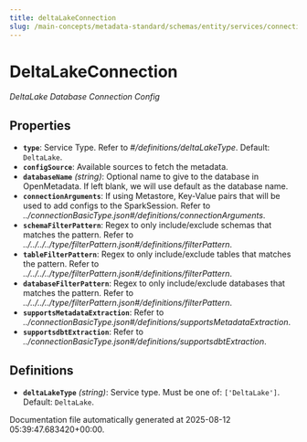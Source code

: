 ```yaml
---
title: deltaLakeConnection
slug: /main-concepts/metadata-standard/schemas/entity/services/connections/database/deltalakeconnection
---
```


# DeltaLakeConnection

*DeltaLake Database Connection Config*

## Properties

- **`type`**: Service Type. Refer to *#/definitions/deltaLakeType*. Default: `DeltaLake`.
- **`configSource`**: Available sources to fetch the metadata.
- **`databaseName`** *(string)*: Optional name to give to the database in OpenMetadata. If left blank, we will use default as the database name.
- **`connectionArguments`**: If using Metastore, Key-Value pairs that will be used to add configs to the SparkSession. Refer to *../connectionBasicType.json#/definitions/connectionArguments*.
- **`schemaFilterPattern`**: Regex to only include/exclude schemas that matches the pattern. Refer to *../../../../type/filterPattern.json#/definitions/filterPattern*.
- **`tableFilterPattern`**: Regex to only include/exclude tables that matches the pattern. Refer to *../../../../type/filterPattern.json#/definitions/filterPattern*.
- **`databaseFilterPattern`**: Regex to only include/exclude databases that matches the pattern. Refer to *../../../../type/filterPattern.json#/definitions/filterPattern*.
- **`supportsMetadataExtraction`**: Refer to *../connectionBasicType.json#/definitions/supportsMetadataExtraction*.
- **`supportsdbtExtraction`**: Refer to *../connectionBasicType.json#/definitions/supportsdbtExtraction*.
## Definitions

- **`deltaLakeType`** *(string)*: Service type. Must be one of: `['DeltaLake']`. Default: `DeltaLake`.


Documentation file automatically generated at 2025-08-12 05:39:47.683420+00:00.
